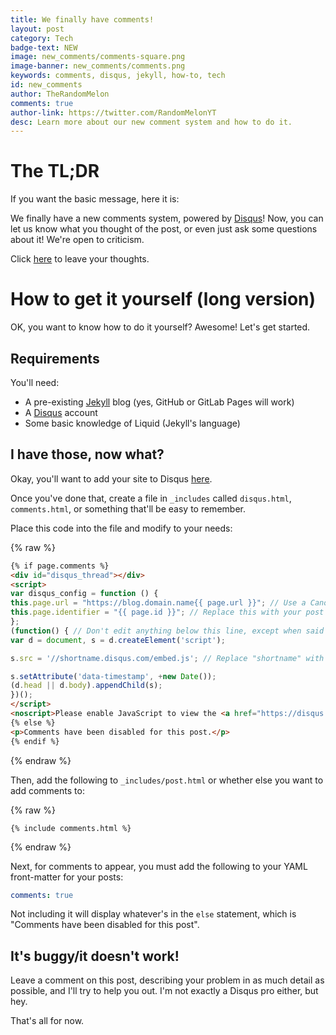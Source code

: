 ```yaml
---
title: We finally have comments!
layout: post
category: Tech
badge-text: NEW
image: new_comments/comments-square.png
image-banner: new_comments/comments.png
keywords: comments, disqus, jekyll, how-to, tech
id: new_comments
author: TheRandomMelon
comments: true
author-link: https://twitter.com/RandomMelonYT
desc: Learn more about our new comment system and how to do it.
---
```


# The TL;DR
If you want the basic message, here it is:


We finally have a new comments system, powered by <a href="https://disqus.com" target="_blank">Disqus</a>! Now, you can let us know what you thought of the post, or even just ask some questions about it! We're open to criticism.

Click <a href="#disqus_thread">here</a> to leave your thoughts.

# How to get it yourself (long version)
OK, you want to know how to do it yourself? Awesome! Let's get started.

## Requirements
You'll need:

- A pre-existing <a href="https://jekyllrb.com" target="_blank">Jekyll</a> blog (yes, GitHub or GitLab Pages will work)
- A <a href="https://disqus.com" target="_blank">Disqus</a> account
- Some basic knowledge of Liquid (Jekyll's language)

## I have those, now what?
Okay, you'll want to add your site to Disqus <a href="https://disqus.com/admin/create/" target="_blank">here</a>.

Once you've done that, create a file in ``_includes`` called ``disqus.html``, ``comments.html``, or something that'll be easy to remember.

Place this code into the file and modify to your needs:

{% raw %}
```html
{% if page.comments %}
<div id="disqus_thread"></div>
<script>
var disqus_config = function () {
this.page.url = "https://blog.domain.name{{ page.url }}"; // Use a Canonical URL
this.page.identifier = "{{ page.id }}"; // Replace this with your post's identifier
};
(function() { // Don't edit anything below this line, except when said to otherwise.
var d = document, s = d.createElement('script');

s.src = '//shortname.disqus.com/embed.js'; // Replace "shortname" with your shortname (e.g myamazingblog.disqus.com)

s.setAttribute('data-timestamp', +new Date());
(d.head || d.body).appendChild(s);
})();
</script>
<noscript>Please enable JavaScript to view the <a href="https://disqus.com/?ref_noscript" rel="nofollow">comments powered by Disqus.</a></noscript>
{% else %}
<p>Comments have been disabled for this post.</p>
{% endif %}
```
{% endraw %}

Then, add the following to ``_includes/post.html`` or whether else you want to add comments to:

{% raw %}
```liquid
{% include comments.html %}
```
{% endraw %}

Next, for comments to appear, you must add the following to your YAML front-matter for your posts:

```yaml
comments: true
```

Not including it will display whatever's in the ``else`` statement, which is "Comments have been disabled for this post".

## It's buggy/it doesn't work!
Leave a comment on this post, describing your problem in as much detail as possible, and I'll try to help you out. I'm not exactly a Disqus pro either, but hey.

That's all for now.